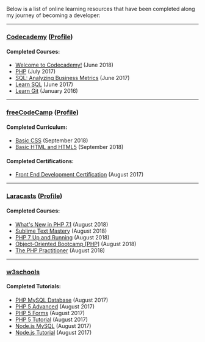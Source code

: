 Below is a list of online learning resources that have been completed along my journey of becoming a developer:

---

### [Codecademy](https://www.codecademy.com/) ([Profile](https://www.codecademy.com/SamLegros))  
#### Completed Courses:  
* [Welcome to Codecademy!](https://www.codecademy.com/learn/welcome-to-codecademy) (June 2018)
* [PHP](https://www.codecademy.com/en/tracks/php) (July 2017)
* [SQL: Analyzing Business Metrics](https://www.codecademy.com/learn/sql-analyzing-business-metrics) (June 2017)
* [Learn SQL](https://www.codecademy.com/learn/learn-sql) (June 2017)
* [Learn Git](https://www.codecademy.com/learn/learn-git) (January 2016)

---

### [freeCodeCamp](http://freecodecamp.org/) ([Profile](https://www.freecodecamp.org/samlegros)) 
#### Completed Curriculum:
* [Basic CSS](https://learn.freecodecamp.org/responsive-web-design/basic-css) (September 2018)
* [Basic HTML and HTML5](https://learn.freecodecamp.org/responsive-web-design/basic-html-and-html5) (September 2018)

#### Completed Certifications:
* [Front End Development Certification](https://www.freecodecamp.org/certification/samlegros/legacy-front-end) (August 2017)

---

### [Laracasts](https://laracasts.com/) ([Profile](https://laracasts.com/@SamLegros))
#### Completed Courses:
* [What's New in PHP 7.1](https://laracasts.com/series/whats-new-in-php-7-1) (August 2018)
* [Sublime Text Mastery](https://laracasts.com/series/sublime-text-mastery) (August 2018)
* [PHP 7 Up and Running](https://laracasts.com/series/php7-up-and-running) (August 2018)
* [Object-Oriented Bootcamp [PHP]](https://laracasts.com/series/object-oriented-bootcamp-in-php) (August 2018)
* [The PHP Practitioner](https://laracasts.com/series/php-for-beginners) (August 2018)

---

### [w3schools](https://www.w3schools.com/)  
#### Completed Tutorials:
* [PHP MySQL Database](https://www.w3schools.com/php/php_mysql_intro.asp) (August 2017)
* [PHP 5 Advanced](https://www.w3schools.com/php/php_arrays_multi.asp) (August 2017)
* [PHP 5 Forms](https://www.w3schools.com/php/php_forms.asp) (August 2017)
* [PHP 5 Tutorial](https://www.w3schools.com/php/default.asp) (August 2017)
* [Node.js MySQL](https://www.w3schools.com/nodejs/nodejs_mysql.asp) (August 2017)
* [Node.js Tutorial](https://www.w3schools.com/nodejs/default.asp) (August 2017)
